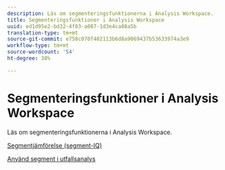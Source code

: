 ```yaml
---
description: Läs om segmenteringsfunktionerna i Analysis Workspace.
title: Segmenteringsfunktioner i Analysis Workspace
uuid: ed1d95e2-bd32-4f03-a007-1d3e4ca08a5b
translation-type: tm+mt
source-git-commit: e758c070f402113b6d8a9069437b53633974a3e9
workflow-type: tm+mt
source-wordcount: '54'
ht-degree: 38%

---
```



# Segmenteringsfunktioner i Analysis Workspace

Läs om segmenteringsfunktionerna i Analysis Workspace.

[Segmentjämförelse (segment-IQ)](https://docs.adobe.com/content/help/en/analytics/analyze/analysis-workspace/panels/segment-comparison/segment-comparison.html)

[Använd segment i utfallsanalys](https://docs.adobe.com/help/en/analytics/analyze/analysis-workspace/visualizations/fallout/compare-segments-fallout.html)
